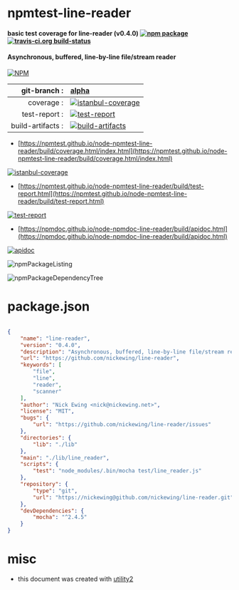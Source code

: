 # npmtest-line-reader

#### basic test coverage for  line-reader (v0.4.0)  [![npm package](https://img.shields.io/npm/v/npmtest-line-reader.svg?style=flat-square)](https://www.npmjs.org/package/npmtest-line-reader) [![travis-ci.org build-status](https://api.travis-ci.org/npmtest/node-npmtest-line-reader.svg)](https://travis-ci.org/npmtest/node-npmtest-line-reader)

#### Asynchronous, buffered, line-by-line file/stream reader

[![NPM](https://nodei.co/npm/line-reader.png?downloads=true&downloadRank=true&stars=true)](https://www.npmjs.com/package/line-reader)

| git-branch : | [alpha](https://github.com/npmtest/node-npmtest-line-reader/tree/alpha)|
|--:|:--|
| coverage : | [![istanbul-coverage](https://npmtest.github.io/node-npmtest-line-reader/build/coverage.badge.svg)](https://npmtest.github.io/node-npmtest-line-reader/build/coverage.html/index.html)|
| test-report : | [![test-report](https://npmtest.github.io/node-npmtest-line-reader/build/test-report.badge.svg)](https://npmtest.github.io/node-npmtest-line-reader/build/test-report.html)|
| build-artifacts : | [![build-artifacts](https://npmtest.github.io/node-npmtest-line-reader/glyphicons_144_folder_open.png)](https://github.com/npmtest/node-npmtest-line-reader/tree/gh-pages/build)|

- [https://npmtest.github.io/node-npmtest-line-reader/build/coverage.html/index.html](https://npmtest.github.io/node-npmtest-line-reader/build/coverage.html/index.html)

[![istanbul-coverage](https://npmtest.github.io/node-npmtest-line-reader/build/screenCapture.buildCi.browser.%252Ftmp%252Fbuild%252Fcoverage.lib.html.png)](https://npmtest.github.io/node-npmtest-line-reader/build/coverage.html/index.html)

- [https://npmtest.github.io/node-npmtest-line-reader/build/test-report.html](https://npmtest.github.io/node-npmtest-line-reader/build/test-report.html)

[![test-report](https://npmtest.github.io/node-npmtest-line-reader/build/screenCapture.buildCi.browser.%252Ftmp%252Fbuild%252Ftest-report.html.png)](https://npmtest.github.io/node-npmtest-line-reader/build/test-report.html)

- [https://npmdoc.github.io/node-npmdoc-line-reader/build/apidoc.html](https://npmdoc.github.io/node-npmdoc-line-reader/build/apidoc.html)

[![apidoc](https://npmdoc.github.io/node-npmdoc-line-reader/build/screenCapture.buildCi.browser.%252Ftmp%252Fbuild%252Fapidoc.html.png)](https://npmdoc.github.io/node-npmdoc-line-reader/build/apidoc.html)

![npmPackageListing](https://npmtest.github.io/node-npmtest-line-reader/build/screenCapture.npmPackageListing.svg)

![npmPackageDependencyTree](https://npmtest.github.io/node-npmtest-line-reader/build/screenCapture.npmPackageDependencyTree.svg)



# package.json

```json

{
    "name": "line-reader",
    "version": "0.4.0",
    "description": "Asynchronous, buffered, line-by-line file/stream reader",
    "url": "https://github.com/nickewing/line-reader",
    "keywords": [
        "file",
        "line",
        "reader",
        "scanner"
    ],
    "author": "Nick Ewing <nick@nickewing.net>",
    "license": "MIT",
    "bugs": {
        "url": "https://github.com/nickewing/line-reader/issues"
    },
    "directories": {
        "lib": "./lib"
    },
    "main": "./lib/line_reader",
    "scripts": {
        "test": "node_modules/.bin/mocha test/line_reader.js"
    },
    "repository": {
        "type": "git",
        "url": "https://nickewing@github.com/nickewing/line-reader.git"
    },
    "devDependencies": {
        "mocha": "^2.4.5"
    }
}
```



# misc
- this document was created with [utility2](https://github.com/kaizhu256/node-utility2)
